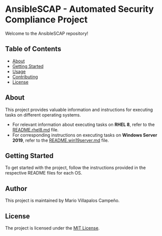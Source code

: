

# AnsibleSCAP - Automated Security Compliance Project

Welcome to the AnsibleSCAP repository!

## Table of Contents

- [About](#about)
- [Getting Started](#getting-started)
- [Usage](#usage)
- [Contributing](#contributing)
- [License](#license)

## About

This project provides valuable information and instructions for executing tasks on different operating systems.

- For relevant information about executing tasks on **RHEL 8**, refer to the [README.rhel8.md](./README.rhel8.md) file.
- For corresponding instructions on executing tasks on **Windows Server 2019**, refer to the [README.win19server.md](./README.win19server.md) file.

## Getting Started

To get started with the project, follow the instructions provided in the respective README files for each OS.

## Author

This project is maintained by Mario Villapalos Campeño.


## License

The project is licensed under the [MIT License](./LICENSE).
